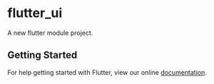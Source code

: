 # flutter_ui

A new flutter module project.

## Getting Started

For help getting started with Flutter, view our online
[documentation](https://flutter.dev/).

